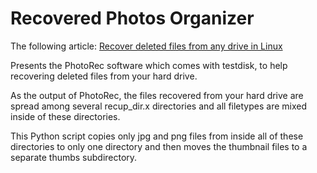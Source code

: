 # Recovered Photos Organizer

The following article: [Recover deleted files from any drive in Linux](https://www.tomshardware.com/how-to/recover-deleted-files-from-any-drive-in-linux)

Presents the PhotoRec software which comes with testdisk, to help recovering deleted files from your hard drive.

As the output of PhotoRec, the files recovered from your hard drive are spread among several recup_dir.x directories and all filetypes are mixed inside of these directories.

This Python script copies only jpg and png files from inside all of these directories to only one directory and then moves the thumbnail files to a separate thumbs subdirectory.
